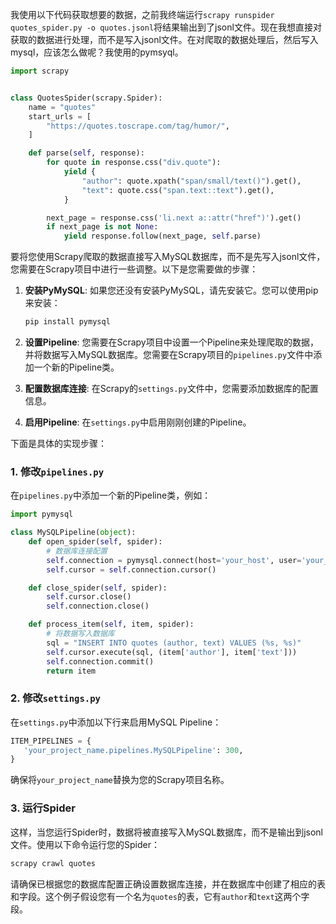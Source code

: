 我使用以下代码获取想要的数据，之前我终端运行`scrapy runspider quotes_spider.py -o quotes.jsonl`将结果输出到了jsonl文件。现在我想直接对获取的数据进行处理，而不是写入jsonl文件。在对爬取的数据处理后，然后写入mysql，应该怎么做呢？我使用的pymsyql。

```python
import scrapy


class QuotesSpider(scrapy.Spider):
    name = "quotes"
    start_urls = [
        "https://quotes.toscrape.com/tag/humor/",
    ]

    def parse(self, response):
        for quote in response.css("div.quote"):
            yield {
                "author": quote.xpath("span/small/text()").get(),
                "text": quote.css("span.text::text").get(),
            }

        next_page = response.css('li.next a::attr("href")').get()
        if next_page is not None:
            yield response.follow(next_page, self.parse)
```

要将您使用Scrapy爬取的数据直接写入MySQL数据库，而不是先写入jsonl文件，您需要在Scrapy项目中进行一些调整。以下是您需要做的步骤：

1. **安装PyMySQL**: 如果您还没有安装PyMySQL，请先安装它。您可以使用pip来安装：
   ```bash
   pip install pymysql
   ```

2. **设置Pipeline**: 您需要在Scrapy项目中设置一个Pipeline来处理爬取的数据，并将数据写入MySQL数据库。您需要在Scrapy项目的`pipelines.py`文件中添加一个新的Pipeline类。

3. **配置数据库连接**: 在Scrapy的`settings.py`文件中，您需要添加数据库的配置信息。

4. **启用Pipeline**: 在`settings.py`中启用刚刚创建的Pipeline。

下面是具体的实现步骤：

### 1. 修改`pipelines.py`

在`pipelines.py`中添加一个新的Pipeline类，例如：

```python
import pymysql

class MySQLPipeline(object):
    def open_spider(self, spider):
        # 数据库连接配置
        self.connection = pymysql.connect(host='your_host', user='your_user', password='your_password', db='your_db')
        self.cursor = self.connection.cursor()

    def close_spider(self, spider):
        self.cursor.close()
        self.connection.close()

    def process_item(self, item, spider):
        # 将数据写入数据库
        sql = "INSERT INTO quotes (author, text) VALUES (%s, %s)"
        self.cursor.execute(sql, (item['author'], item['text']))
        self.connection.commit()
        return item
```

### 2. 修改`settings.py`

在`settings.py`中添加以下行来启用MySQL Pipeline：

```python
ITEM_PIPELINES = {
   'your_project_name.pipelines.MySQLPipeline': 300,
}
```

确保将`your_project_name`替换为您的Scrapy项目名称。

### 3. 运行Spider

这样，当您运行Spider时，数据将被直接写入MySQL数据库，而不是输出到jsonl文件。使用以下命令运行您的Spider：

```bash
scrapy crawl quotes
```

请确保已根据您的数据库配置正确设置数据库连接，并在数据库中创建了相应的表和字段。这个例子假设您有一个名为`quotes`的表，它有`author`和`text`这两个字段。